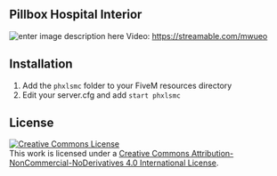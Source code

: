 ## Pillbox Hospital Interior
![enter image description here](https://drive.google.com/uc?id=1ix9Xv8KkNOApE1UgkTozhktn827hS8U-)
Video: https://streamable.com/mwueo

## Installation

 1. Add the `phxlsmc` folder to your FiveM resources directory
 2. Edit your server.cfg and add `start phxlsmc`

## License

<a href="http://creativecommons.org/licenses/by-nc-nd/4.0/" rel="nofollow"><img alt="Creative Commons License" src="https://camo.githubusercontent.com/777429797f9180579ed59a4f95d148a0c213dfa8/68747470733a2f2f692e6372656174697665636f6d6d6f6e732e6f72672f6c2f62792d6e632d6e642f342e302f38387833312e706e67" data-canonical-src="https://i.creativecommons.org/l/by-nc-nd/4.0/88x31.png" style="max-width:100%;"></a><br>This work is licensed under a <a href="http://creativecommons.org/licenses/by-nc-nd/4.0/" rel="nofollow">Creative Commons Attribution-NonCommercial-NoDerivatives 4.0 International License</a>.